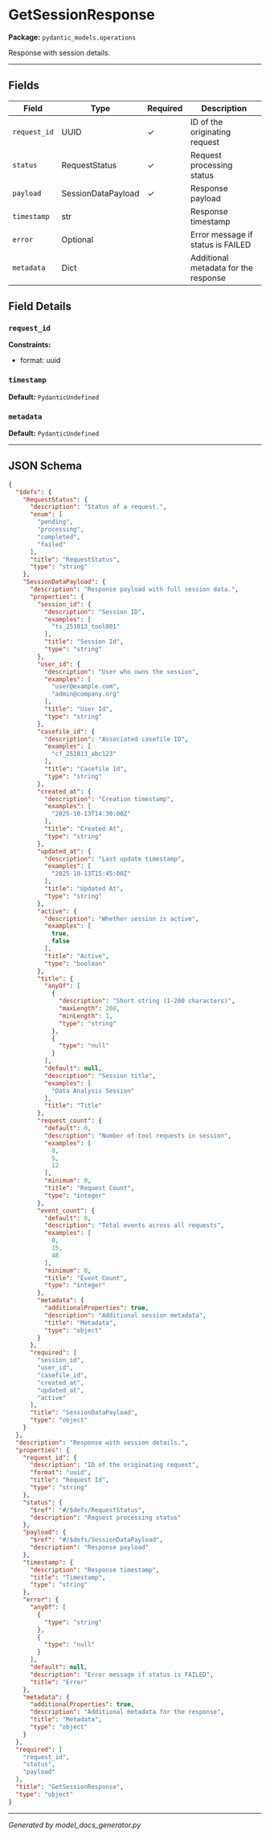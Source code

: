 # GetSessionResponse

**Package:** `pydantic_models.operations`

Response with session details.

---

## Fields

| Field | Type | Required | Description |
|-------|------|----------|-------------|
| `request_id` | UUID | ✓ | ID of the originating request |
| `status` | RequestStatus | ✓ | Request processing status |
| `payload` | SessionDataPayload | ✓ | Response payload |
| `timestamp` | str |  | Response timestamp |
| `error` | Optional |  | Error message if status is FAILED |
| `metadata` | Dict |  | Additional metadata for the response |

## Field Details

### `request_id`

**Constraints:**
- format: uuid

### `timestamp`

**Default:** `PydanticUndefined`

### `metadata`

**Default:** `PydanticUndefined`

---

## JSON Schema

```json
{
  "$defs": {
    "RequestStatus": {
      "description": "Status of a request.",
      "enum": [
        "pending",
        "processing",
        "completed",
        "failed"
      ],
      "title": "RequestStatus",
      "type": "string"
    },
    "SessionDataPayload": {
      "description": "Response payload with full session data.",
      "properties": {
        "session_id": {
          "description": "Session ID",
          "examples": [
            "ts_251013_tool001"
          ],
          "title": "Session Id",
          "type": "string"
        },
        "user_id": {
          "description": "User who owns the session",
          "examples": [
            "user@example.com",
            "admin@company.org"
          ],
          "title": "User Id",
          "type": "string"
        },
        "casefile_id": {
          "description": "Associated casefile ID",
          "examples": [
            "cf_251013_abc123"
          ],
          "title": "Casefile Id",
          "type": "string"
        },
        "created_at": {
          "description": "Creation timestamp",
          "examples": [
            "2025-10-13T14:30:00Z"
          ],
          "title": "Created At",
          "type": "string"
        },
        "updated_at": {
          "description": "Last update timestamp",
          "examples": [
            "2025-10-13T15:45:00Z"
          ],
          "title": "Updated At",
          "type": "string"
        },
        "active": {
          "description": "Whether session is active",
          "examples": [
            true,
            false
          ],
          "title": "Active",
          "type": "boolean"
        },
        "title": {
          "anyOf": [
            {
              "description": "Short string (1-200 characters)",
              "maxLength": 200,
              "minLength": 1,
              "type": "string"
            },
            {
              "type": "null"
            }
          ],
          "default": null,
          "description": "Session title",
          "examples": [
            "Data Analysis Session"
          ],
          "title": "Title"
        },
        "request_count": {
          "default": 0,
          "description": "Number of tool requests in session",
          "examples": [
            0,
            5,
            12
          ],
          "minimum": 0,
          "title": "Request Count",
          "type": "integer"
        },
        "event_count": {
          "default": 0,
          "description": "Total events across all requests",
          "examples": [
            0,
            15,
            48
          ],
          "minimum": 0,
          "title": "Event Count",
          "type": "integer"
        },
        "metadata": {
          "additionalProperties": true,
          "description": "Additional session metadata",
          "title": "Metadata",
          "type": "object"
        }
      },
      "required": [
        "session_id",
        "user_id",
        "casefile_id",
        "created_at",
        "updated_at",
        "active"
      ],
      "title": "SessionDataPayload",
      "type": "object"
    }
  },
  "description": "Response with session details.",
  "properties": {
    "request_id": {
      "description": "ID of the originating request",
      "format": "uuid",
      "title": "Request Id",
      "type": "string"
    },
    "status": {
      "$ref": "#/$defs/RequestStatus",
      "description": "Request processing status"
    },
    "payload": {
      "$ref": "#/$defs/SessionDataPayload",
      "description": "Response payload"
    },
    "timestamp": {
      "description": "Response timestamp",
      "title": "Timestamp",
      "type": "string"
    },
    "error": {
      "anyOf": [
        {
          "type": "string"
        },
        {
          "type": "null"
        }
      ],
      "default": null,
      "description": "Error message if status is FAILED",
      "title": "Error"
    },
    "metadata": {
      "additionalProperties": true,
      "description": "Additional metadata for the response",
      "title": "Metadata",
      "type": "object"
    }
  },
  "required": [
    "request_id",
    "status",
    "payload"
  ],
  "title": "GetSessionResponse",
  "type": "object"
}
```

---

*Generated by model_docs_generator.py*
